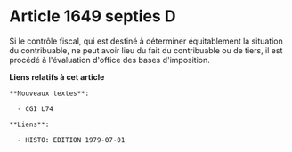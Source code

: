 # Article 1649 septies D

Si le contrôle fiscal, qui est destiné à déterminer équitablement la situation du contribuable, ne peut avoir lieu du fait du
contribuable ou de tiers, il est procédé à l'évaluation d'office des bases d'imposition.

**Liens relatifs à cet article**

	**Nouveaux textes**:

	  - CGI L74

	**Liens**:

	  - HISTO: EDITION 1979-07-01
